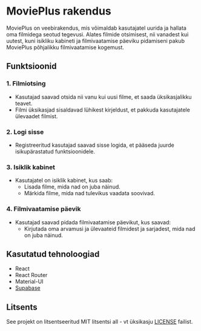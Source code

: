 # MoviePlus rakendus

MoviePlus on veebirakendus, mis võimaldab kasutajatel uurida ja hallata oma filmidega seotud tegevusi. Alates filmide otsimisest, nii vanadest kui uutest, kuni isikliku kabineti ja filmivaatamise päeviku pidamiseni pakub MoviePlus põhjalikku filmivaatamise kogemust.

## Funktsioonid

### 1. Filmiotsing

- Kasutajad saavad otsida nii vanu kui uusi filme, et saada üksikasjalikku teavet.
- Filmi üksikasjad sisaldavad lühikest kirjeldust, et pakkuda kasutajatele ülevaadet filmist.

### 2. Logi sisse

- Registreeritud kasutajad saavad sisse logida, et pääseda juurde isikupärastatud funktsioonidele.

### 3. Isiklik kabinet

- Kasutajatel on isiklik kabinet, kus saab:
  - Lisada filme, mida nad on juba näinud.
  - Märkida filme, mida nad tulevikus vaadata soovivad.

### 4. Filmivaatamise päevik

- Kasutajad saavad pidada filmivaatamise päevikut, kus saavad:
  - Kirjutada oma arvamusi ja ülevaateid filmidest ja sarjadest, mida nad on juba näinud.

## Kasutatud tehnoloogiad

- React
- React Router
- Material-UI
- [Supabase](https://supabase.io/)

## Litsents

See projekt on litsentseeritud MIT litsentsi all - vt üksikasju [LICENSE](LICENSE) failist.
